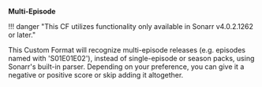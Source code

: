 <!-- markdownlint-disable MD041-->
**Multi-Episode**<br>

!!! danger "This CF utilizes functionality only available in Sonarr v4.0.2.1262 or later."

This Custom Format will recognize multi-episode releases (e.g. episodes named with 'S01E01E02'), instead of single-episode or season packs, using Sonarr's built-in parser. Depending on your preference, you can give it a negative or positive score or skip adding it altogether.
<!-- markdownlint-enable MD041-->
